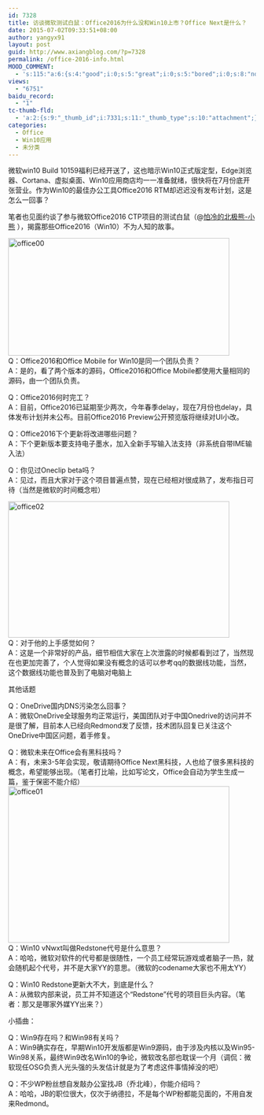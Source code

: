 ```yaml
---
id: 7328
title: 访谈微软测试白鼠：Office2016为什么没和Win10上市？Office Next是什么？
date: 2015-07-02T09:33:51+08:00
author: yangyx91
layout: post
guid: http://www.axiangblog.com/?p=7328
permalink: /office-2016-info.html
MOOD_COMMENT:
  - 's:115:"a:6:{s:4:"good";i:0;s:5:"great";i:0;s:5:"bored";i:0;s:8:"nonsense";i:0;s:13:"notunderstand";i:0;s:7:"passing";i:0;}";'
views:
  - "6751"
baidu_record:
  - "1"
tc-thumb-fld:
  - 'a:2:{s:9:"_thumb_id";i:7331;s:11:"_thumb_type";s:10:"attachment";}'
categories:
  - Office
  - Win10应用
  - 未分类
---
```

微软win10 Build 10159福利已经开送了，这也暗示Win10正式版定型，Edge浏览器、Cortana、虚拟桌面、Win10应用商店均一一准备就绪，很快将在7月份底开张营业。作为Win10的最佳办公工具Office2016 RTM却迟迟没有发布计划，这是怎么一回事？

笔者也见面约谈了参与微软Office2016 CTP项目的测试白鼠（@<a href="http://weibo.com/chudeqian" target="_blank" rel="nofollow" >怕冷的北极熊-小熊</a> ），揭露那些Office2016（Win10）不为人知的故事。

<a href="http://www.axiangblog.com/wp-content/uploads/2015/07/office00.jpg" target="_blank"  rel="nofollow" ><img loading="lazy" class="aligncenter size-full wp-image-7329" src="http://www.axiangblog.com/wp-content/uploads/2015/07/office00.jpg" alt="office00" width="450" height="239" /></a>  
Q：Office2016和Office Mobile for Win10是同一个团队负责？  
A：是的，看了两个版本的源码，Office2016和Office Mobile都使用大量相同的源码，由一个团队负责。

Q：Office2016何时完工？  
A：目前，Office2016已延期至少两次，今年春季delay，现在7月份也delay，具体发布计划并未公布。目前Office2016 Preview公开预览版将继续对UI小改。

Q：Office2016下个更新将改进哪些问题？  
A：下个更新版本要支持电子墨水，加入全新手写输入法支持（非系统自带IME输入法）

Q：你见过Oneclip beta吗？  
A：见过，而且大家对于这个项目普遍点赞，现在已经相对很成熟了，发布指日可待（当然是微软的时间概念啦）

<a href="http://www.axiangblog.com/wp-content/uploads/2015/07/office02.jpg" target="_blank"  rel="nofollow" ><img loading="lazy" class="aligncenter size-full wp-image-7331" src="http://www.axiangblog.com/wp-content/uploads/2015/07/office02.jpg" alt="office02" width="450" height="277" /></a>  
Q：对于他的上手感觉如何？  
A：这是一个非常好的产品，细节相信大家在上次泄露的时候都看到过了，当然现在也更加完善了，个人觉得如果没有概念的话可以参考qq的数据线功能，当然，这个数据线功能也普及到了电脑对电脑上

其他话题

Q：OneDrive国内DNS污染怎么回事？  
A：微软OneDrive全球服务均正常运行，美国团队对于中国Onedrive的访问并不是很了解，目前本人已经向Redmond发了反馈，技术团队回复已关注这个OneDrive中国区问题，着手修复。

Q：微软未来在Office会有黑科技吗？  
A：有，未来3-5年会实现，敬请期待Office Next黑科技，人也给了很多黑科技的概念，希望能够出现。（笔者打比喻，比如写论文，Office会自动为学生生成一篇，鉴于保密不能介绍）  
<a href="http://www.axiangblog.com/wp-content/uploads/2015/07/office01.jpg" target="_blank"  rel="nofollow" ><img loading="lazy" class="aligncenter size-full wp-image-7330" src="http://www.axiangblog.com/wp-content/uploads/2015/07/office01.jpg" alt="office01" width="450" height="318" /></a>  
Q：Win10 vNwxt叫做Redstone代号是什么意思？  
A：哈哈，微软对软件的代号都是很随性，一个员工经常玩游戏或者脑子一热，就会随机起个代号，并不是大家YY的意思。（微软的codename大家也不用太YY）

Q：Win10 Redstone更新大不大，到底是什么？  
A：从微软内部来说，员工并不知道这个“Redstone”代号的项目巨头内容。（笔者：那又是哪家外媒YY出来？）

小插曲：

Q：Win9存在吗？和Win98有关吗？  
A：Win9确实存在，早期Win10开发版都是Win9源码，由于涉及内核以及Win95-Win98关系，最终Win9改名Win10的争论，微软改名部也耽误一个月（调侃：微软现任OSG负责人光头强的头发估计就是为了考虑这件事情掉没的吧）

Q：不少WP粉丝想自发敲办公室找JB（乔北峰），你能介绍吗？  
A：哈哈，JB的职位很大，仅次于纳德拉，不是每个WP粉都能见面的，不用自发来Redmond。